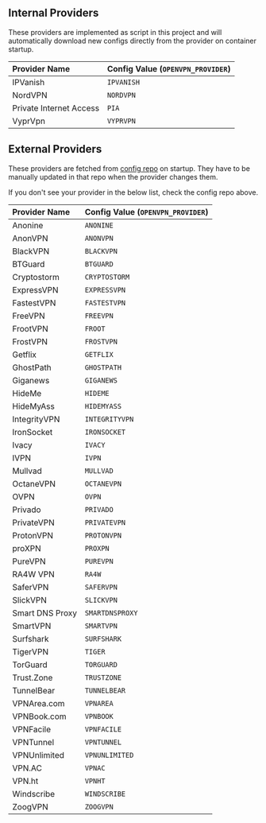 ## Internal Providers

These providers are implemented as script in this project and will automatically
download new configs directly from the provider on container startup.

| Provider Name           | Config Value (`OPENVPN_PROVIDER`) |
| :---------------------- | :-------------------------------- |
| IPVanish                | `IPVANISH`                        |
| NordVPN                 | `NORDVPN`                         |
| Private Internet Access | `PIA`                             |
| VyprVpn                 | `VYPRVPN`                         |

## External Providers

These providers are fetched from [config repo](https://github.com/haugene/vpn-configs-contrib) on startup.
They have to be manually updated in that repo when the provider changes them.

If you don't see your provider in the below list, check the config repo above.

| Provider Name   | Config Value (`OPENVPN_PROVIDER`) |
| :-------------- | :-------------------------------- |
| Anonine         | `ANONINE`                         |
| AnonVPN         | `ANONVPN`                         |
| BlackVPN        | `BLACKVPN`                        |
| BTGuard         | `BTGUARD`                         |
| Cryptostorm     | `CRYPTOSTORM`                     |
| ExpressVPN      | `EXPRESSVPN`                      |
| FastestVPN      | `FASTESTVPN`                      |
| FreeVPN         | `FREEVPN`                         |
| FrootVPN        | `FROOT`                           |
| FrostVPN        | `FROSTVPN`                        |
| Getflix         | `GETFLIX`                         |
| GhostPath       | `GHOSTPATH`                       |
| Giganews        | `GIGANEWS`                        |
| HideMe          | `HIDEME`                          |
| HideMyAss       | `HIDEMYASS`                       |
| IntegrityVPN    | `INTEGRITYVPN`                    |
| IronSocket      | `IRONSOCKET`                      |
| Ivacy           | `IVACY`                           |
| IVPN            | `IVPN`                            |
| Mullvad         | `MULLVAD`                         |
| OctaneVPN       | `OCTANEVPN`                       |
| OVPN            | `OVPN`                            |
| Privado         | `PRIVADO`                         |
| PrivateVPN      | `PRIVATEVPN`                      |
| ProtonVPN       | `PROTONVPN`                       |
| proXPN          | `PROXPN`                          |
| PureVPN         | `PUREVPN`                         |
| RA4W VPN        | `RA4W`                            |
| SaferVPN        | `SAFERVPN`                        |
| SlickVPN        | `SLICKVPN`                        |
| Smart DNS Proxy | `SMARTDNSPROXY`                   |
| SmartVPN        | `SMARTVPN`                        |
| Surfshark       | `SURFSHARK`                       |
| TigerVPN        | `TIGER`                           |
| TorGuard        | `TORGUARD`                        |
| Trust.Zone      | `TRUSTZONE`                       |
| TunnelBear      | `TUNNELBEAR`                      |
| VPNArea.com     | `VPNAREA`                         |
| VPNBook.com     | `VPNBOOK`                         |
| VPNFacile       | `VPNFACILE`                       |
| VPNTunnel       | `VPNTUNNEL`                       |
| VPNUnlimited    | `VPNUNLIMITED`                    |
| VPN.AC          | `VPNAC`                           |
| VPN.ht          | `VPNHT`                           |
| Windscribe      | `WINDSCRIBE`                      |
| ZoogVPN         | `ZOOGVPN`                         |
